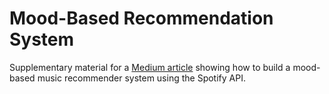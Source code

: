 # Mood-Based Recommendation System
Supplementary material for a [Medium article](https://towardsdatascience.com/build-your-first-mood-based-music-recommendation-system-in-python-26a427308d96) showing how to build a mood-based music recommender system using the Spotify API.
